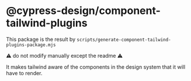 # @cypress-design/component-tailwind-plugins

This package is the result by `scripts/generate-component-tailwind-plugins-package.mjs`

⚠️ do not modify manually except the readme ⚠️

It makes tailwind aware of the components in the design system that it will have to render.
